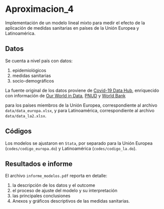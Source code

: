 # Aproximacion_4

Implementación de un modelo lineal mixto para medir el efecto de la aplicación de medidas sanitarias en países de la Unión Europea y Latinoamérica.

## Datos

Se cuenta a nivel país con datos:
  1. epidemiológicos
  2. medidas sanitarias
  3. socio-demográficos

La fuente original de los datos proviene de [Covid-19 Data Hub](https://covid19datahub.io/articles/data.html), enriquecido con información de [Our World in Data](https://ourworldindata.org/coronavirus), [PNUD](http://hdr.undp.org/en/content/human-development-report-office-statistical-data-api) y [World Bank](https://datos.bancomundial.org/)

para los países miembros de la Unión Europea, correspondiente al archivo `data/data_europa.xlsx`, y para Latinoamérica, correspondiente al archivo `data/data_la2.xlsx`.

## Códigos

Los modelos se ajustaron en `Stata`, por separado para la Unión Europea (`codes/codigo_europa.do`) y Latinoamérica (`codes/codigo_la.do`).

## Resultados e informe

El archivo `informe_modelos.pdf` reporta en detalle:

  1. la descripción de los datos y el outcome
  2. el proceso de ajuste del modelo y su interpretación
  3. las principales conclusiones
  4. Anexos y gráficos descriptivos de las medidas sanitarias.




